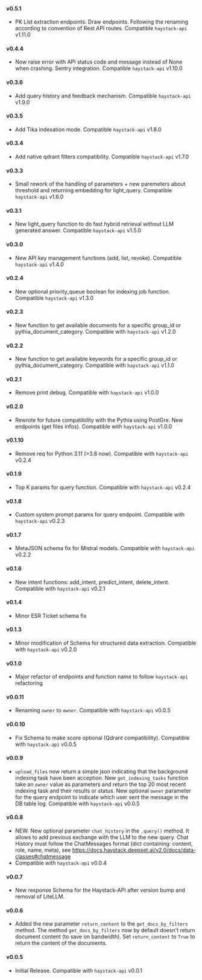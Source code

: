 #### v0.5.1
- PK List extraction endpoints. Draw endpoints. Following the renaming according to convention of Rest API routes.
  Compatible `haystack-api` v1.11.0

#### v0.4.4
- Now raise error with API status code and message instead of None when crashing. Sentry integration.
  Compatible `haystack-api` v1.10.0

#### v0.3.6
- Add query history and feedback mechanism. Compatible `haystack-api` v1.9.0

#### v0.3.5
- Add Tika indexation mode. Compatible `haystack-api` v1.8.0

#### v0.3.4
- Add native qdrant filters compatibility. Compatible `haystack-api` v1.7.0

#### v0.3.3
- Small rework of the handling of parameters + new paremeters about threshold and returning embedding for light_query.
  Compatible `haystack-api` v1.6.0

#### v0.3.1
- New light_query function to do fast hybrid retrieval without LLM generated answer. Compatible `haystack-api` v1.5.0

#### v0.3.0
- New API key management functions (add, list, revoke). Compatible `haystack-api` v1.4.0

#### v0.2.4
- New optional priority_queue boolean for indexing job function. Compatible `haystack-api` v1.3.0

#### v0.2.3
- New function to get available documents for a specific group_id or pythia_document_category. Compatible with `haystack-api` v1.2.0
 
#### v0.2.2
- New function to get available keywords for a specific group_id or pythia_document_category. Compatible with `haystack-api` v1.1.0

#### v0.2.1
- Remove print debug. Compatible with `haystack-api` v1.0.0

#### v0.2.0
- Rewrote for future compatibility with the Pythia using PostGre. New endpoints (get files infos). Compatible with `haystack-api` v1.0.0

#### v0.1.10
- Remove req for Python 3.11 (>3.8 now). Compatible with `haystack-api` v0.2.4

#### v0.1.9
- Top K params for query function. Compatible with `haystack-api` v0.2.4

#### v0.1.8
- Custom system prompt params for query endpoint. Compatible with `haystack-api` v0.2.3

#### v0.1.7
- MetaJSON schema fix for Mistral models. Compatible with `haystack-api` v0.2.2

#### v0.1.6
- New intent functions: add_intent, predict_intent, delete_intent. Compatible with `haystack-api` v0.2.1

#### v0.1.4
- Minor ESR Ticket schema fix

#### v0.1.3
- Minor modification of Schema for structured data extraction.  Compatible with `haystack-api` v0.2.0

#### v0.1.0
- Major refactor of endpoints and function name to follow `haystack-api` refactoring

#### v0.0.11
- Renaming `owner` to `owner`.  Compatible with `haystack-api` v0.0.5

#### v0.0.10
- Fix Schema to make score optional (Qdrant compatibility).  Compatible with `haystack-api` v0.0.5

#### v0.0.9
- `upload_files` now return a simple json indicating that the background indexing task have been acception. New `get_indexing_tasks` function take an `owner` value as parameters and return the top 20 most recent indexing task and their results or status. New optional `owner` parameter for the query endpoint to indicate which user sent the message in the DB table log. Compatible with `haystack-api` v0.0.5

#### v0.0.8
- NEW: New optional parameter `chat_history` in the `.query()` method. It allows to add previous exchange with the LLM to the new query. Chat History must follow the ChatMessages format (dict containing: content, role, name, meta), see https://docs.haystack.deepset.ai/v2.0/docs/data-classes#chatmessage
- Compatible with `haystack-api` v0.0.4

#### v0.0.7
- New response Schema for the Haystack-API after version bump and removal of LiteLLM.

#### v0.0.6
- Added the new parameter `return_content` to the `get_docs_by_filters` method. The method `get_docs_by_filters` now by default doesn't return document content (to save on bandwidth). Set `return_content` to `True` to return the content of the documents.  

#### v0.0.5
- Initial Release. Compatible with `haystack-api` v0.0.1